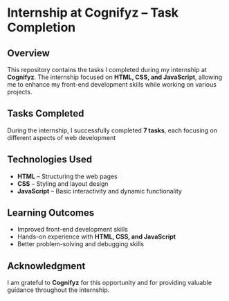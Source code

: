 # Internship at Cognifyz – Task Completion

## Overview
This repository contains the tasks I completed during my internship at **Cognifyz**. The internship focused on **HTML, CSS, and JavaScript**, allowing me to enhance my front-end development skills while working on various projects.

## Tasks Completed
During the internship, I successfully completed **7 tasks**, each focusing on different aspects of web development

## Technologies Used
- **HTML** – Structuring the web pages  
- **CSS** – Styling and layout design  
- **JavaScript** – Basic interactivity and dynamic functionality  

## Learning Outcomes
- Improved front-end development skills  
- Hands-on experience with **HTML, CSS, and JavaScript**  
- Better problem-solving and debugging skills  

## Acknowledgment
I am grateful to **Cognifyz** for this opportunity and for providing valuable guidance throughout the internship.

